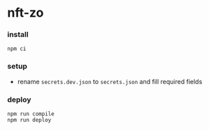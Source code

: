 # nft-zo

### install
```
npm ci
```
### setup
- rename `secrets.dev.json` to `secrets.json` and fill required fields

### deploy
```
npm run compile
npm run deploy
```
